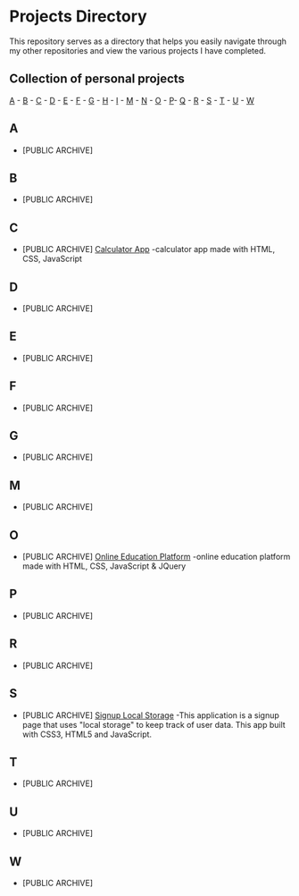 # Projects Directory
This repository serves as a directory that helps you easily navigate through my other repositories and view the various projects I have completed.

## Collection of personal projects 

[A](#a) - [B](#b) - [C](#c) - [D](#d) - [E](#e) - [F](#f) - [G](#g) - [H](#h) - [I](#i) - [M](#m) - [N](#n) - [O](#o) - [P](#p)- [Q](#q) - [R](#r) - [S](#s) - [T](#t) - [U](#u) - [W](#w)


## A <a id="a"></a>
- [PUBLIC ARCHIVE] 
  
  
## B <a id="b"></a>
- [PUBLIC ARCHIVE]
  
## C <a id="c"></a>
- [PUBLIC ARCHIVE] [Calculator App](https://github.com/kobrak1/calculator-app) -calculator app made with HTML, CSS, JavaScript
  
## D <a id="d"></a>
- [PUBLIC ARCHIVE]

## E <a id="e"></a>
- [PUBLIC ARCHIVE]
  
## F <a id="f"></a>
- [PUBLIC ARCHIVE]
  
## G <a id="g"></a>
- [PUBLIC ARCHIVE]

## M <a id="m"></a>
- [PUBLIC ARCHIVE]

## O <a id="p"></a>
- [PUBLIC ARCHIVE]  [Online Education Platform](https://github.com/kobrak1/online_education_website) -online education platform made with HTML, CSS, JavaScript & JQuery
  
## P <a id="p"></a>
- [PUBLIC ARCHIVE]  

## R <a id="r"></a>
- [PUBLIC ARCHIVE]

## S <a id="s"></a>
- [PUBLIC ARCHIVE] [Signup Local Storage](https://github.com/kobrak1/signup-local-storage) -This application is a signup page that uses "local storage" to keep track of user data. This app built with CSS3, HTML5 and JavaScript. 

## T <a id="t"></a>
- [PUBLIC ARCHIVE]
  
## U <a id="u"></a>
- [PUBLIC ARCHIVE]

## W <a id="u"></a>
- [PUBLIC ARCHIVE]
